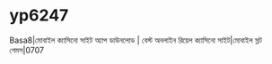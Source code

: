 # yp6247
Basa8|মোবাইল ক্যাসিনো সাইট অ্যাপ ডাউনলোড | বেস্ট অনলাইন রিয়েল ক্যাসিনো সাইট|মোবাইল স্লট গেমস|0707
